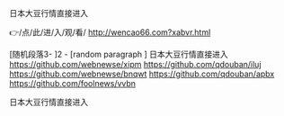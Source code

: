 
日本大豆行情直接进入




👉/点/此/进/入/观/看/ http://wencao66.com?xabvr.html




[随机段落3-
]2 - [random paragraph
]
日本大豆行情直接进入 https://github.com/webnewse/xipm
https://github.com/qdouban/iluj
https://github.com/webnewse/bnqwt
https://github.com/qdouban/apbx
https://github.com/foolnews/vvbn





日本大豆行情直接进入
